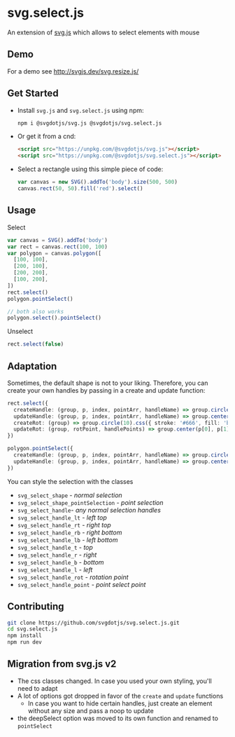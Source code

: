 # svg.select.js

An extension of [svg.js](https://github.com/svgdotjs/svg.js) which allows to select elements with mouse

## Demo

For a demo see http://svgjs.dev/svg.resize.js/

## Get Started

- Install `svg.js` and `svg.select.js` using npm:

  ```bash
  npm i @svgdotjs/svg.js @svgdotjs/svg.select.js
  ```

- Or get it from a cnd:

  ```html
  <script src="https://unpkg.com/@svgdotjs/svg.js"></script>
  <script src="https://unpkg.com/@svgdotjs/svg.select.js"></script>
  ```

- Select a rectangle using this simple piece of code:

  ```ts
  var canvas = new SVG().addTo('body').size(500, 500)
  canvas.rect(50, 50).fill('red').select()
  ```

## Usage

Select

```ts
var canvas = SVG().addTo('body')
var rect = canvas.rect(100, 100)
var polygon = canvas.polygon([
  [100, 100],
  [200, 100],
  [200, 200],
  [100, 200],
])
rect.select()
polygon.pointSelect()

// both also works
polygon.select().pointSelect()
```

Unselect

```ts
rect.select(false)
```

## Adaptation

Sometimes, the default shape is not to your liking. Therefore, you can create your own handles by passing in a create and update function:

```ts
rect.select({
  createHandle: (group, p, index, pointArr, handleName) => group.circle(10).css({ stroke: '#666', fill: 'blue' }),
  updateHandle: (group, p, index, pointArr, handleName) => group.center(p[0], p[1]),
  createRot: (group) => group.circle(10).css({ stroke: '#666', fill: 'blue' }),
  updateRot: (group, rotPoint, handlePoints) => group.center(p[0], p[1]),
})

polygon.pointSelect({
  createHandle: (group, p, index, pointArr, handleName) => group.circle(10).css({ stroke: '#666', fill: 'blue' }),
  updateHandle: (group, p, index, pointArr, handleName) => group.center(p[0], p[1]),
})
```

You can style the selection with the classes

- `svg_select_shape` - _normal selection_
- `svg_select_shape_pointSelection` - _point selection_
- `svg_select_handle`- _any normal selection handles_
- `svg_select_handle_lt` - _left top_
- `svg_select_handle_rt` - _right top_
- `svg_select_handle_rb` - _right bottom_
- `svg_select_handle_lb` - _left bottom_
- `svg_select_handle_t` - _top_
- `svg_select_handle_r` - _right_
- `svg_select_handle_b` - _bottom_
- `svg_select_handle_l` - _left_
- `svg_select_handle_rot` - _rotation point_
- `svg_select_handle_point` - _point select point_

## Contributing

```bash
git clone https://github.com/svgdotjs/svg.select.js.git
cd svg.select.js
npm install
npm run dev
```

## Migration from svg.js v2

- The css classes changed. In case you used your own styling, you'll need to adapt
- A lot of options got dropped in favor of the `create` and `update` functions
  - In case you want to hide certain handles, just create an element without any size and pass a noop to update
- the deepSelect option was moved to its own function and renamed to `pointSelect`

